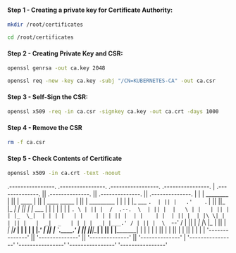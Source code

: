 #### Step 1 - Creating a private key for Certificate Authority:
```sh
mkdir /root/certificates

cd /root/certificates
```

#### Step 2 -  Creating Private Key and CSR:
```sh
openssl genrsa -out ca.key 2048

openssl req -new -key ca.key -subj "/CN=KUBERNETES-CA" -out ca.csr
```
#### Step 3 - Self-Sign the CSR:
```sh
openssl x509 -req -in ca.csr -signkey ca.key -out ca.crt -days 1000
```
#### Step 4 - Remove the CSR
```sh
rm -f ca.csr
```
#### Step 5 - Check Contents of Certificate
```sh
openssl x509 -in ca.crt -text -noout
```
 .----------------.  .----------------.  .-----------------. .----------------. 
| .--------------. || .--------------. || .--------------. || .--------------. |
| |  ________    | || |     ____     | || | ____  _____  | || |  _________   | |
| | |_   ___ `.  | || |   .'    `.   | || ||_   \|_   _| | || | |_   ___  |  | |
| |   | |   `. \ | || |  /  .--.  \  | || |  |   \ | |   | || |   | |_  \_|  | |
| |   | |    | | | || |  | |    | |  | || |  | |\ \| |   | || |   |  _|  _   | |
| |  _| |___.' / | || |  \  `--'  /  | || | _| |_\   |_  | || |  _| |___/ |  | |
| | |________.'  | || |   `.____.'   | || ||_____|\____| | || | |_________|  | |
| |              | || |              | || |              | || |              | |
| '--------------' || '--------------' || '--------------' || '--------------' |
 '----------------'  '----------------'  '----------------'  '----------------' 
